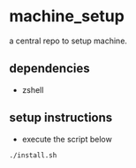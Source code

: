 # machine_setup

a central repo to setup machine.

## dependencies
* zshell 

## setup instructions
- execute the script below
```shell
./install.sh
```